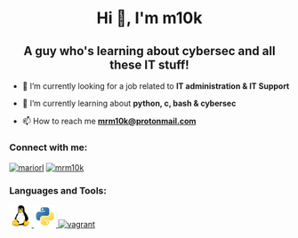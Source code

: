 <h1 align="center">Hi 👋, I'm m10k
</h1>
<h2 align="center">A guy who's learning about cybersec and all these IT stuff!
</h2>

- 🔭 I’m currently looking for a job related to **IT administration & IT Support**

- 🌱 I’m currently learning about **python, c, bash & cybersec**

- 📫 How to reach me **mrm10k@protonmail.com**

<h3 align="left">Connect with me:</h3>
<p align="left">
<a href="https://linkedin.com/in/mariorl" target="blank"><img align="center" src="https://raw.githubusercontent.com/rahuldkjain/github-profile-readme-generator/master/src/images/icons/Social/linked-in-alt.svg" alt="mariorl" height="30" width="40" /></a>
<a href="https://stackoverflow.com/users/27798333/mrm10k" target="blank"><img align="center" src="https://raw.githubusercontent.com/rahuldkjain/github-profile-readme-generator/master/src/images/icons/Social/stack-overflow.svg" alt="mrm10k" height="30" width="40" /></a>
</p>

<h3 align="left">Languages and Tools:</h3>
<p align="left"> <a href="https://www.linux.org/" target="_blank" rel="noreferrer"> <img src="https://raw.githubusercontent.com/devicons/devicon/master/icons/linux/linux-original.svg" alt="linux" width="40" height="40"/> </a> <a href="https://www.python.org" target="_blank" rel="noreferrer"> <img src="https://raw.githubusercontent.com/devicons/devicon/master/icons/python/python-original.svg" alt="python" width="40" height="40"/> </a> <a href="https://www.vagrantup.com/" target="_blank" rel="noreferrer"> <img src="https://www.vectorlogo.zone/logos/vagrantup/vagrantup-icon.svg" alt="vagrant" width="40" height="40"/> </a> </p>
